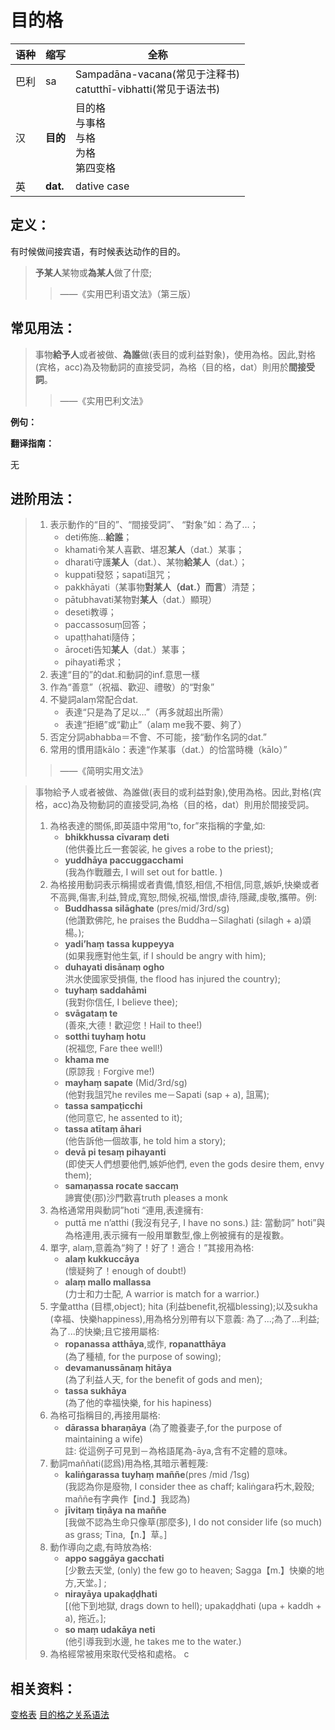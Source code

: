 # 目的格

|语种|缩写|全称|
|-|-|-|
|巴利|sa|Sampadāna-vacana\(常见于注释书\)<br>catutthī-vibhatti\(常见于语法书\)|
|汉|**目的**|目的格<br>与事格<br>与格<br>为格<br>第四变格|
|英|**dat.**|dative case|

## 定义：

有时候做间接宾语，有时候表达动作的目的。

> **予某人**某物或**為某人**做了什麼;
>
> > ——《实用巴利语文法》（第三版）

## 常见用法：

>事物**給予人**或者被做、**為誰**做(表目的或利益對象)，使用為格。因此,對格(宾格，acc)為及物動詞的直接受詞，為格（目的格，dat）則用於**間接受詞**。
>>——《实用巴利文法》

**例句：**

**翻译指南：**

无

## 进阶用法：

>1. 表示動作的“目的”、“間接受詞”、 “對象”如：為了…；
>		- deti佈施…**給誰**；
>		- khamati令某人喜歡、堪忍**某人**（dat.）某事；
>		- dharati守護**某人**（dat.）、某物**給某人**（dat.）；
>		- kuppati發怒；sapati詛咒；
>		- pakkhāyati（某事物**對某人（dat.）而言**）清楚；
>		- pātubhavati某物對**某人**（dat.）顯現）
>		- deseti教導；
>		- paccassosuṃ回答；
>		- upaṭṭhahati隨侍；
>		- āroceti告知**某人**（dat.）某事；
>		- pihayati希求；
>2. 表達“目的”的dat.和動詞的inf.意思一樣
>3. 作為“善意”（祝福、歡迎、禮敬）的“對象” 
>4. 不變詞alaṃ常配合dat.
>		- 表達“只是為了足以…”（再多就超出所需）
>		- 表達“拒絕”或“勸止”（alaṃ me我不要、夠了）
>5. 否定分詞abhabba＝不會、不可能，接“動作名詞的dat.” 
>6. 常用的慣用語kālo：表達“作某事（dat.）的恰當時機（kālo）”
>>——《简明实用文法》


>事物給予人或者被做、為誰做(表目的或利益對象),使用為格。因此,對格(宾格，acc)為及物動詞的直接受詞,為格（目的格，dat）則用於間接受詞。
>1. 為格表達的關係,即英語中常用“to, for”來指稱的字彙,如: 
>     - **bhikkhussa cīvaraṃ deti**<br>(他供養比丘一套袈裟, he gives a robe to the priest); 
>     - **yuddhāya paccuggacchami** <br>(我為作戰離去, I will set out for battle. )
>2. 為格接用動詞表示稱揚或者責備,憤怒,相信,不相信,同意,嫉妒,快樂或者不高興,傷害,利益,贊成,寬恕,問候,祝福,憎恨,虐待,隱藏,虔敬,攜帶。例: 
>	   - **Buddhassa silāghate** (pres/mid/3rd/sg)<br>(他讚歎佛陀, he praises the Buddha－Silaghati (silagh + a)頌楊。); 
>	   - **yadi’haṃ tassa kuppeyya**<br>(如果我應對他生氣, if I should be angry with him); 
>	   - **duhayati disānaṃ ogho**<br>洪水使國家受損傷, the flood has injured the country); 
>	   - **tuyhaṃ saddahāmi**<br>(我對你信任, I believe thee); 
>      - **svāgataṃ te**<br>(善來,大德！歡迎您！Hail to thee!) 
>      - **sotthi tuyhaṃ hotu**<br>(祝福您, Fare thee well!) 
>      - **khama me**<br>(原諒我﹗Forgive me!) 
>      - **mayhaṃ sapate** (Mid/3rd/sg)<br>(他對我詛咒he reviles me－Sapati (sap + a), 詛罵); 
>      - **tassa sampaṭicchi**<br>(他同意它, he assented to it); 
>      - **tassa atītaṃ āhari**<br>(他告訴他一個故事, he told him a story); 
>      - **devā pi tesaṃ pihayanti**<br>(即使天人們想要他們,嫉妒他們, even the gods desire them, envy them);
>      - **samaṇassa rocate saccaṃ**<br>諦實使(那)沙門歡喜truth pleases a monk
>3. 為格通常用與動詞”hoti “連用,表達擁有: 
>      - puttā me n’atthi (我沒有兒子, I have no sons.) 註: 當動詞” hoti”與為格連用,表示擁有一般用單數型,像上例被擁有的是複數。
>4. 單字, alaṃ,意義為“夠了！好了！適合！”其接用為格:
>      - **alaṃ kukkuccāya**<br>(懷疑夠了！enough of doubt!)
>      - **alaṃ mallo mallassa**<br>(力士和力士配, A warrior is match for a warrior.)
>5. 字彙attha (目標,object); hita (利益benefit,祝福blessing);以及sukha (幸福、快樂happiness),用為格分別帶有以下意義: 為了...;為了...利益; 為了...的快樂;且它接用屬格: 
>      - **ropanassa atthāya**,或作, **ropanatthāya**<br>(為了種植, for the purpose of sowing);
>      - **devamanussānaṃ hitāya**<br>(為了利益人天, for the benefit of gods and men); 
>      - **tassa sukhāya**<br>(為了他的幸福快樂, for his hapiness)
>6. 為格可指稱目的,再接用屬格: 
>      - **dārassa bharaṇāya** (為了贍養妻子,for the purpose of maintaining a wife)<br>註: 從這例子可見到－為格語尾為-āya,含有不定體的意味。
>7. 動詞maññati(認爲)用為格,其暗示著輕蔑: 
>	   - **kaliṅgarassa tuyhaṃ maññe**(pres /mid /1sg)<br>(我認為你是廢物, I consider thee as chaff; kaliṅgara朽木,穀殼; maññe有字典作【ind.】我認為)
>	   - **jīvitaṃ tiṇāya na maññe**<br>[我做不認為生命只像草(那麼多), I do not consider life (so much) as grass; Tina,【n.】草。]
>8. 動作導向之處,有時放為格: 
>	   - **appo saggāya gacchati**<br>[少數去天堂, (only) the few go to heaven; Sagga【m.】快樂的地方,天堂。] ;
>	   - **nirayāya upakaḍḍhati**<br>[(他下到地獄, drags down to hell); upakaḍḍhati (upa + kaddh + a), 拖近。]; 
>	   - **so maṃ udakāya neti**<br>(他引導我到水邊, he takes me to the water.)
>9. 為格經常被用來取代受格和處格。
c


## 相关资料：

[变格表](ending-table.md)
[目的格之关系语法](../basic-relation/dat.md)
